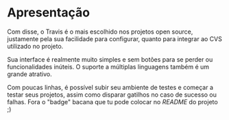 # Apresentação

Com disse, o Travis é o mais escolhido nos projetos open source, justamente pela sua facilidade para
configurar, quanto para integrar ao CVS utilizado no projeto.

Sua interface é realmente muito simples e sem botões para se perder ou funcionalidades inúteis. O suporte a
múltiplas linguagens também é um grande atrativo.

Com poucas linhas, é possível subir seu ambiente de testes e começar a testar seus projetos, assim como
disparar gatilhos no caso de sucesso ou falhas. Fora o "badge" bacana que tu pode colocar no _README_ do
projeto ;)
